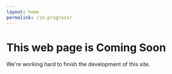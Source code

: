 ```yaml
---
layout: home
permalink: /in-progress/
---
```


<div class="container">
  <div class="col-xs-12 text-box">
    <h1>This web page is Coming Soon</h1>
    <p>We're working hard to finish the development of this site.</p>
  </div>
</div>